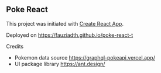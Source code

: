 ## Poke React

This project was initiated with [Create React App](https://github.com/facebook/create-react-app).

Deployed on https://fauziadth.github.io/poke-react-t

Credits
- Pokemon data source https://graphql-pokeapi.vercel.app/
- UI package library https://ant.design/